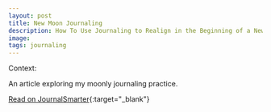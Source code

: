 ```yaml
---
layout: post
title: New Moon Journaling
description: How To Use Journaling to Realign in the Beginning of a New Cycle.
image:
tags: journaling
---
```


Context: 

An article exploring my moonly journaling practice.

[Read on JournalSmarter](https://journalsmarter.com/new-moon-journaling){:target="_blank"}